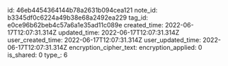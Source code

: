 id: 46eb4454364144b78a2631b094cea121
note_id: b3345df0c6224a49b38e68a2492ea229
tag_id: e0ce96b62beb4c57a6a1e35ad11c089e
created_time: 2022-06-17T12:07:31.314Z
updated_time: 2022-06-17T12:07:31.314Z
user_created_time: 2022-06-17T12:07:31.314Z
user_updated_time: 2022-06-17T12:07:31.314Z
encryption_cipher_text: 
encryption_applied: 0
is_shared: 0
type_: 6